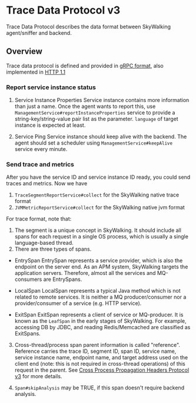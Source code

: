 # Trace Data Protocol v3
Trace Data Protocol describes the data format between SkyWalking agent/sniffer and backend. 

## Overview
Trace data protocol is defined and provided in [gRPC format](https://github.com/apache/skywalking-data-collect-protocol),
also implemented in [HTTP 1.1](HTTP-API-Protocol.md)

### Report service instance status
1. Service Instance Properties 
Service instance contains more information than just a name. Once the agent wants to report this, use `ManagementService#reportInstanceProperties` service
to provide a string-key/string-value pair list as the parameter. `language` of target instance is expected at least.

2. Service Ping
Service instance should keep alive with the backend. The agent should set a scheduler using `ManagementService#keepAlive` service every minute.

### Send trace and metrics
After you have the service ID and service instance ID ready, you could send traces and metrics. Now we
have 
1. `TraceSegmentReportService#collect` for the SkyWalking native trace format
1. `JVMMetricReportService#collect` for the SkyWalking native jvm format

For trace format, note that:
1. The segment is a unique concept in SkyWalking. It should include all spans for each request in a single OS process, which is usually a single language-based thread.
2. There are three types of spans.

* EntrySpan
EntrySpan represents a service provider, which is also the endpoint on the server end. As an APM system, SkyWalking targets the 
application servers. Therefore, almost all the services and MQ-consumers are EntrySpans.

* LocalSpan
LocalSpan represents a typical Java method which is not related to remote services. It is neither a MQ producer/consumer
nor a provider/consumer of a service (e.g. HTTP service).

* ExitSpan
ExitSpan represents a client of service or MQ-producer. It is known as the `LeafSpan` in the early stages of SkyWalking.
For example, accessing DB by JDBC, and reading Redis/Memcached are classified as ExitSpans. 

3. Cross-thread/process span parent information is called "reference". Reference carries the trace ID, 
segment ID, span ID, service name, service instance name, endpoint name, and target address used on the client end (note: this is not required in cross-thread operations) 
of this request in the parent. 
See [Cross Process Propagation Headers Protocol v3](Skywalking-Cross-Process-Propagation-Headers-Protocol-v3.md) for more details.

4. `Span#skipAnalysis` may be TRUE, if this span doesn't require backend analysis.

